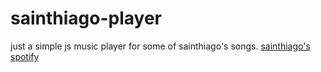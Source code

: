 # sainthiago-player

just a simple js music player for some of sainthiago's songs.
[sainthiago's spotify](https://open.spotify.com/artist/2I5yjM2Yc82AaQuuMZqQnV?si=BtKOz08IT-KET6bXa3hRHA&dl_branch=1)
